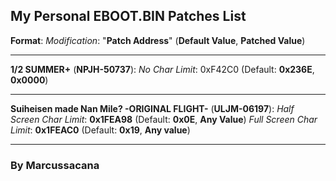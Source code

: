 

## My Personal EBOOT.BIN Patches List

**Format**:
*Modification*: "**Patch Address**" (**Default Value**, **Patched Value**)

---
**1/2 SUMMER+** (**NPJH-50737**):
*No Char Limit*: 0xF42C0 (Default: **0x236E**, **0x0000**)

---
**Suiheisen made Nan Mile? -ORIGINAL FLIGHT-** (**ULJM-06197**):
*Half Screen Char Limit*: **0x1FEA98** (Default: **0x0E**, **Any Value**)
*Full Screen Char Limit*: **0x1FEAC0** (Default: **0x19**, **Any value**)

---

### By Marcussacana
